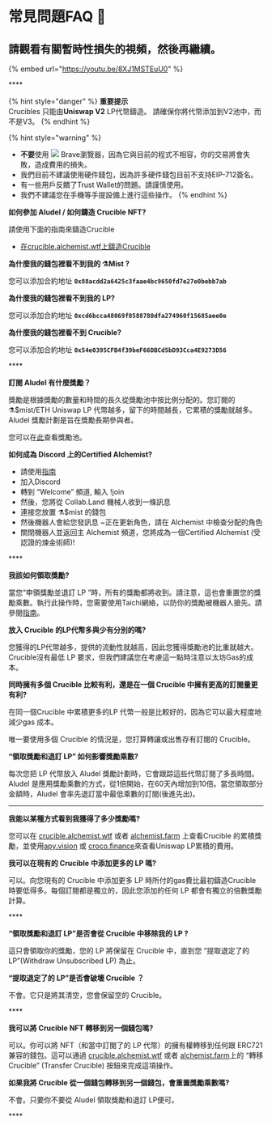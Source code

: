 # 常見問題FAQ 📖

## **請觀看有關暫時性損失的視頻，然後再繼續。**

{% embed url="https://youtu.be/8XJ1MSTEuU0" %}

\*\*\*\*

{% hint style="danger" %}
**重要提示**  
Crucibles 只能由**Uniswap V2** LP代幣鑄造。 請確保你將代幣添加到V2池中，而不是V3。
{% endhint %}

{% hint style="warning" %}
* **不要**使用 ![](../.gitbook/assets/brave.png) Brave瀏覽器，因為它與目前的程式不相容，你的交易將會失敗，造成費用的損失。
* 我們目前不建議使用硬件錢包，因為許多硬件錢包目前不支持EIP-712簽名。
* 有一些用戶反饋了Trust Wallet的問題。請謹慎使用。 
*  我們不建議您在手機等手提設備上進行這些操作。 
{% endhint %}

**如何參加 Aludel / 如何鑄造 Crucible NFT?**

請使用下面的指南來鑄造Crucible

* [在crucible.alchemist.wtf上鑄造Crucible](guides-crucible.alchemist.wtf/)



**為什麼我的錢包裡看不到我的 ⚗️Mist ?**

您可以添加合約地址 **`0x88acdd2a6425c3faae4bc9650fd7e27e0bebb7ab`** 



**為什麼我的錢包裡看不到我的 LP?**

您可以添加合約地址 **`0xcd6bcca48069f8588780dfa274960f15685aee0e`** 



**為什麼我的錢包裡看不到 Crucible?**

您可以添加合約地址 **`0x54e0395CFB4f39beF66DBCd5bD93Cca4E9273D56`** 

\*\*\*\*

**訂閱 Aludel 有什麼獎勵？**

獎勵是根據獎勵的數量和時間的長久從獎勵池中按比例分配的。您訂閱的⚗️$mist/ETH Uniswap LP 代幣越多，留下的時間越長，它累積的獎勵就越多。 Aludel 獎勵計劃是旨在獎勵長期參與者。

您可以在[此](https://etherscan.io/address/0x04108d6e9a51bec5170f8fd953a156cf754ba541)查看獎勵池。



**如何成為 Discord 上的Certified Alchemist?**

* 請使用[指南](how-to-become-a-certified-alchemist-on-discord.md)
* 加入Discord
* 轉到 “Welcome” 頻道, 輸入 !join
* 然後，您將從 Collab.Land 機械人收到一條訊息
* 連接您放置 ⚗️$mist 的錢包
* 然後機器人會給您發訊息 ~正在更新角色，請在 Alchemist 中檢查分配的角色
* 關閉機器人並返回主 Alchemist 頻道，您將成為一個Certified Alchemist \(受認證的煉金術師\)!

\*\*\*\*

**我該如何領取獎勵?**

當您“申領獎勵並退訂 LP ”時，所有的獎勵都將收到。請注意，這也會重置您的獎勵乘數。執行此操作時，您需要使用Taichi網絡，以防你的獎勵被機器人搶先。請參閱[指南](guides-alchemist.farm/how-to-claim-rewards-and-unsubscribe-your-lp-from-the-aludel-using-the-taichi-network.md)。



**放入 Crucible 的LP代幣多與少有分別的嗎?**

您獲得的LP代幣越多，提供的流動性就越高，因此您獲得獎勵池的比重就越大。Crucible沒有最低 LP 要求，但我們建議您在考慮這一點時注意以太坊Gas的成本。



**同時擁有多個 Crucible 比較有利，還是在一個 Crucible 中擁有更高的訂閱量更有利?**

在同一個Crucible 中累積更多的LP 代幣一般是比較好的，因為它可以最大程度地減少gas 成本。

唯一要使用多個 Crucible 的情況是，您打算轉讓或出售存有訂閱的 Crucible。



**“領取獎勵和退訂 LP” 如何影響獎勵乘數?**

每次您把 LP 代幣放入  Aludel 獎勵計劃時，它會跟踪這些代幣訂閱了多長時間。 Aludel 是應用獎勵乘數的方式，從1倍開始，在60天內增加到10倍。當您領取部分金額時，Aludel 會率先退訂當中最低乘數的訂閱\(後進先出\)。

 ****

**我能以某種方式看到我獲得了多少獎勵嗎?**

您可以在 [crucible.alchemist.wtf](https://crucible.alchemist.wtf/) 或者 [alchemist.farm](https://alchemist.farm/) 上查看Crucible 的累積獎勵，並使用[apy.vision](https://apy.vision/) 或 [croco.finance](https://croco.finance/)來查看Uniswap LP累積的費用。



**我可以在現有的 Crucible 中添加更多的 LP 嗎?**

可以。向您現有的 Crucible 中添加更多 LP 時所付的gas費比最初鑄造Crucible 時要低得多。每個訂閱都是獨立的，因此您添加的任何 LP 都會有獨立的倍數獎勵計算。

\*\*\*\*

**“領取獎勵和退訂 LP”是否會從 Crucible 中移除我的 LP ?**

這只會領取你的獎勵，您的 LP 將保留在 Crucible 中，直到您 “提取退定了的 LP”\(Withdraw Unsubscribed LP\) 為止。



**“提取退定了的 LP”是否會破壞 Crucible ？**

不會。它只是將其清空，您會保留空的 Crucible。

\*\*\*\*

**我可以將 Crucible NFT 轉移到另一個錢包嗎?**

可以。你可以將 NFT（和當中訂閱了的 LP 代幣）的擁有權轉移到任何跟 ERC721 兼容的錢包。這可以通過 [crucible.alchemist.wtf](https://crucible.alchemist.wtf/) 或者 [alchemist.farm](https://alchemist.farm/)上的 “轉移 Crucible” \(Transfer Crucible\) 按鈕來完成這項操作。



**如果我將 Crucible 從一個錢包轉移到另一個錢包，會重置獎勵乘數嗎?**

不會。只要你不要從 Aludel 領取獎勵和退訂 LP便可。

\*\*\*\*

